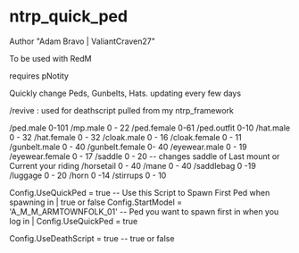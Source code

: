 # ntrp_quick_ped
Author "Adam Bravo | ValiantCraven27"

To be used with RedM

requires pNotity

Quickly change Peds, Gunbelts, Hats. updating every few days 

/revive : used for deathscript pulled from my ntrp_framework

/ped.male 0-101
/mp.male 0 - 22
/ped.female 0-61
/ped.outfit 0-10
/hat.male 0 - 32
/hat.female 0 - 32
/cloak.male 0 - 16
/cloak.female 0 - 11
/gunbelt.male 0 - 40
/gunbelt.female 0- 40
/eyewear.male  0 - 19
/eyewear.female  0 - 17
/saddle 0 - 20 -- changes saddle of Last mount or Current your riding
/horsetail 0 - 40
/mane 0 - 40
/saddlebag 0 -19
/luggage 0 - 20
/horn 0 -14
/stirrups 0 - 10


Config.UseQuickPed = true   -- Use this Script to Spawn First Ped when spawning in | true or false
Config.StartModel = 'A_M_M_ARMTOWNFOLK_01'  -- Ped you want to spawn first in when you log in | Config.UseQuickPed = true

Config.UseDeathScript = true -- true or false
